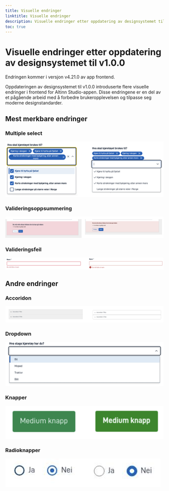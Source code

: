 ```yaml
---
title: Visuelle endringer
linktitle: Visuelle endringer
description: Visuelle endringer etter oppdatering av designsystemet til v1.0.0
toc: true
---
```


# Visuelle endringer etter oppdatering av designsystemet til v1.0.0

Endringen kommer i versjon v4.21.0 av app frontend.

Oppdateringen av designsystemet til v1.0.0 introduserte flere visuelle endringer i frontend for Altinn Studio-appen.
Disse endringene er en del av et pågående arbeid med å forbedre brukeropplevelsen og tilpasse seg moderne designstandarder.

## Mest merkbare endringer

### Multiple select

![Multiple select component before and after](multiselect.png)

### Valideringsoppsummering

![Validation summary before and after](errorsummary.png)

### Valideringsfeil

![Validation errors before and after](errormessage.png)

## Andre endringer

### Accoridon

![Accordion before and after](accordion.png)

### Dropdown

![Dropdown before and after](dropdown.png)

### Knapper

![Buttons before and after](button.png)

### Radioknapper

![Radio buttons before and after](radio.png)
